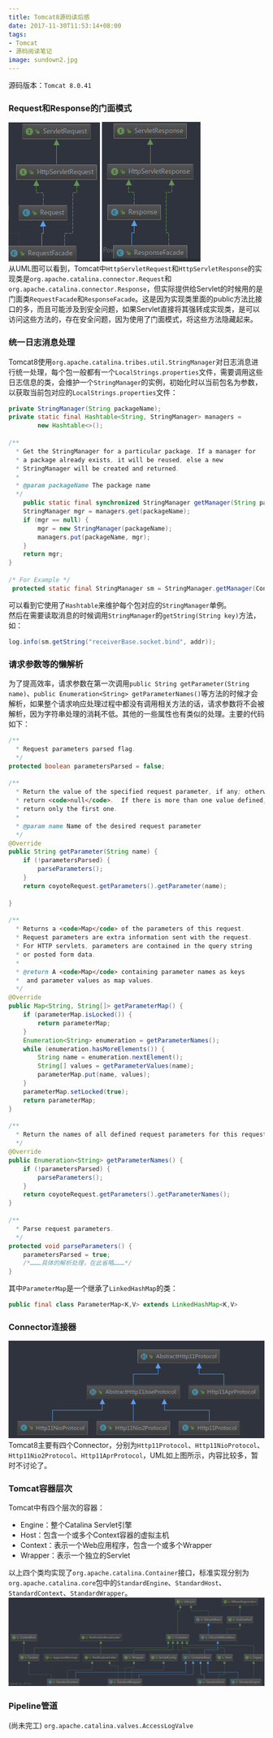 ```yaml
---
title: Tomcat8源码读后感
date: 2017-11-30T11:53:14+08:00
tags:
- Tomcat
- 源码阅读笔记
image: sundown2.jpg
---
```

源码版本：`Tomcat 8.0.41`
### Request和Response的门面模式
![](request.png) ![](response.png)  
从UML图可以看到，Tomcat中`HttpServletRequest`和`HttpServletResponse`的实现类是`org.apache.catalina.connector.Request`和`org.apache.catalina.connector.Response`，但实际提供给Servlet的时候用的是门面类`RequestFacade`和`ResponseFacade`。这是因为实现类里面的public方法比接口的多，而且可能涉及到安全问题，如果Servlet直接将其强转成实现类，是可以访问这些方法的，存在安全问题，因为使用了门面模式，将这些方法隐藏起来。  

### 统一日志消息处理
Tomcat8使用`org.apache.catalina.tribes.util.StringManager`对日志消息进行统一处理，每个包一般都有一个`LocalStrings.properties`文件，需要调用这些日志信息的类，会维护一个`StringManager`的实例，初始化时以当前包名为参数，以获取当前包对应的`LocalStrings.properties`文件：
```java
private StringManager(String packageName);
private static final Hashtable<String, StringManager> managers =
        new Hashtable<>();

/**
  * Get the StringManager for a particular package. If a manager for
  * a package already exists, it will be reused, else a new
  * StringManager will be created and returned.
  *
  * @param packageName The package name
  */
    public static final synchronized StringManager getManager(String packageName) {
    StringManager mgr = managers.get(packageName);
    if (mgr == null) {
        mgr = new StringManager(packageName);
        managers.put(packageName, mgr);
    }
    return mgr;
}

/* For Example */
 protected static final StringManager sm = StringManager.getManager(Constants.Package);
```
可以看到它使用了`Hashtable`来维护每个包对应的`StringManager`单例。  
然后在需要读取消息的时候调用`StringManager`的`getString(String key)`方法，如：
```java
log.info(sm.getString("receiverBase.socket.bind", addr));
```

### 请求参数等的懒解析
为了提高效率，请求参数在第一次调用`public String getParameter(String name)`、`public Enumeration<String> getParameterNames()`等方法的时候才会解析，如果整个请求响应处理过程中都没有调用相关方法的话，请求参数将不会被解析，因为字符串处理的消耗不低。其他的一些属性也有类似的处理。主要的代码如下：
```java
/**
  * Request parameters parsed flag.
  */
protected boolean parametersParsed = false;

/**
  * Return the value of the specified request parameter, if any; otherwise,
  * return <code>null</code>.  If there is more than one value defined,
  * return only the first one.
  *
  * @param name Name of the desired request parameter
  */
@Override
public String getParameter(String name) {
    if (!parametersParsed) {
        parseParameters();
    }
    return coyoteRequest.getParameters().getParameter(name);

}

/**
  * Returns a <code>Map</code> of the parameters of this request.
  * Request parameters are extra information sent with the request.
  * For HTTP servlets, parameters are contained in the query string
  * or posted form data.
  *
  * @return A <code>Map</code> containing parameter names as keys
  *  and parameter values as map values.
  */
@Override
public Map<String, String[]> getParameterMap() {
    if (parameterMap.isLocked()) {
        return parameterMap;
    }
    Enumeration<String> enumeration = getParameterNames();
    while (enumeration.hasMoreElements()) {
        String name = enumeration.nextElement();
        String[] values = getParameterValues(name);
        parameterMap.put(name, values);
    }
    parameterMap.setLocked(true);
    return parameterMap;
}

/**
  * Return the names of all defined request parameters for this request.
  */
@Override
public Enumeration<String> getParameterNames() {
    if (!parametersParsed) {
        parseParameters();
    }
    return coyoteRequest.getParameters().getParameterNames();
}

/**
  * Parse request parameters.
  */
protected void parseParameters() {
    parametersParsed = true;
    /*………具体的解析处理，在此省略………*/
}
```
其中`ParameterMap`是一个继承了`LinkedHashMap`的类：
```java
public final class ParameterMap<K,V> extends LinkedHashMap<K,V>
```

### Connector连接器
![](connector.png)
Tomcat8主要有四个Connector，分别为`Http11Protocol`、`Http11NioProtocol`、`Http11Nio2Protocol`、`Http11AprProtocol`，UML如上图所示，内容比较多，暂时不讨论了。

### Tomcat容器层次
Tomcat中有四个层次的容器：
- Engine：整个Catalina Servlet引擎
- Host：包含一个或多个Context容器的虚拟主机
- Context：表示一个Web应用程序，包含一个或多个Wrapper
- Wrapper：表示一个独立的Servlet

以上四个类均实现了`org.apache.catalina.Container`接口，标准实现分别为`org.apache.catalina.core`包中的`StandardEngine`、`StandardHost`、`StandardContext`、`StandardWrapper`。
![](container.png)

### Pipeline管道
(尚未完工)
`org.apache.catalina.valves.AccessLogValve`